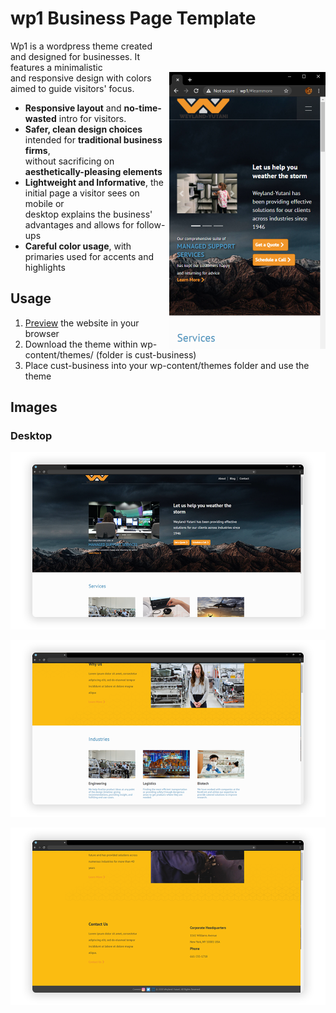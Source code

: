 

# wp1 Business Page Template

<img style="padding-top:50px" src="/content/.preview/mobile1.png" align="right"
     alt="" width="250" height="443">

Wp1 is a wordpress theme created and designed for businesses. It features a minimalistic  
and responsive design with colors aimed to guide visitors' focus.


* **Responsive layout** and **no-time-wasted** intro for visitors.
* **Safer, clean design choices** intended for **traditional business firms**,  
without sacrificing on **aesthetically-pleasing elements**
* **Lightweight and Informative**, the initial page a visitor sees on mobile or  
desktop explains the business' advantages and allows for follow-ups
* **Careful color usage**, with primaries used for accents and highlights

## Usage
1. [Preview] the website in your browser
2. Download the theme within wp-content/themes/ (folder is cust-business)
3. Place cust-business into your wp-content/themes folder and use the theme

[Preview]: https://anovio1.github.io/wp1/

## Images
### Desktop
<p align="center">
  <img src="/content/.preview/page1.png" alt="" width="738">
</p>


<p align="center">
  <img src="/content/.preview/page2.png" alt="" width="738">
</p>


<p align="center">
  <img src="/content/.preview/page3.png" alt="" width="738">
</p>
